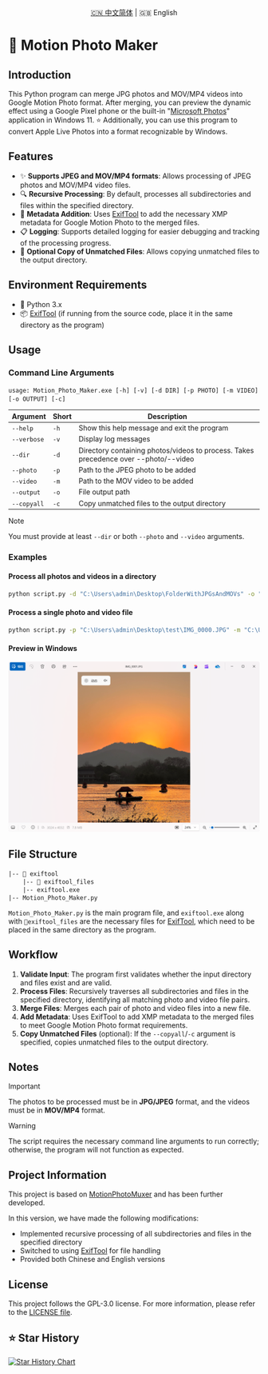 <p align="center"><a title="中文" href="/README.md">🇨🇳 中文简体</a> | 🇬🇧 English</p>

# 📸 Motion Photo Maker

## Introduction

This Python program can merge JPG photos and MOV/MP4 videos into Google Motion Photo format. After merging, you can preview the dynamic effect using a Google Pixel phone or the built-in "[Microsoft Photos](https://www.microsoft.com/store/productId/9WZDNCRFJBH4?ocid=pdpshare)" application in Windows 11. ⭐ Additionally, you can use this program to convert Apple Live Photos into a format recognizable by Windows.

## Features

- ✨ **Supports JPEG and MOV/MP4 formats**: Allows processing of JPEG photos and MOV/MP4 video files.
- 🔍 **Recursive Processing**: By default, processes all subdirectories and files within the specified directory.
- 📝 **Metadata Addition**: Uses [ExifTool](https://exiftool.org/) to add the necessary XMP metadata for Google Motion Photo to the merged files.
- 📋 **Logging**: Supports detailed logging for easier debugging and tracking of the processing progress.
- 📂 **Optional Copy of Unmatched Files**: Allows copying unmatched files to the output directory.

## Environment Requirements

- 🐍 Python 3.x
- 📦 [ExifTool](https://exiftool.org/) (if running from the source code, place it in the same directory as the program)

## Usage

### Command Line Arguments

`usage: Motion_Photo_Maker.exe [-h] [-v] [-d DIR] [-p PHOTO] [-m VIDEO] [-o OUTPUT] [-c]`

|    Argument   |  Short  | Description |
|     ---       |   ---   |   ---       |
|   `--help`    | `-h`    | Show this help message and exit the program |
| `--verbose`   | `-v`    | Display log messages |
|   `--dir`     | `-d`    | Directory containing photos/videos to process. Takes precedence over --photo/--video |
|  `--photo`    | `-p`    | Path to the JPEG photo to be added |
|  `--video`    | `-m`    | Path to the MOV video to be added |
|  `--output`   | `-o`    | File output path |
| `--copyall`   | `-c`    | Copy unmatched files to the output directory |

> [!NOTE]
> You must provide at least `--dir` or both `--photo` and `--video` arguments.

### Examples

#### Process all photos and videos in a directory

```bash
python script.py -d "C:\Users\admin\Desktop\FolderWithJPGsAndMOVs" -o "C:\Users\admin\Desktop\output" -c -v
```

#### Process a single photo and video file

```bash
python script.py -p "C:\Users\admin\Desktop\test\IMG_0000.JPG" -m "C:\Users\admin\Desktop\test\IMG_0000.MOV" -o "C:\Users\admin\Desktop\test\output" -v
```

#### Preview in Windows
![Screenshot](res/PixPin_2024-07-26_12-17-04.png)

## File Structure

```plaintext
|-- 📁 exiftool
    |-- 📁 exiftool_files
    |-- exiftool.exe
|-- Motion_Photo_Maker.py
```

`Motion_Photo_Maker.py` is the main program file, and `exiftool.exe` along with `📁exiftool_files` are the necessary files for [ExifTool](https://exiftool.org/), which need to be placed in the same directory as the program.

## Workflow

1. **Validate Input**: The program first validates whether the input directory and files exist and are valid.
2. **Process Files**: Recursively traverses all subdirectories and files in the specified directory, identifying all matching photo and video file pairs.
3. **Merge Files**: Merges each pair of photo and video files into a new file.
4. **Add Metadata**: Uses ExifTool to add XMP metadata to the merged files to meet Google Motion Photo format requirements.
5. **Copy Unmatched Files** (optional): If the `--copyall`/`-c` argument is specified, copies unmatched files to the output directory.

## Notes

> [!IMPORTANT]
> The photos to be processed must be in **JPG/JPEG** format, and the videos must be in **MOV/MP4** format.

> [!WARNING]
> The script requires the necessary command line arguments to run correctly; otherwise, the program will not function as expected.

## Project Information

This project is based on [MotionPhotoMuxer](https://github.com/mihir-io/MotionPhotoMuxer) and has been further developed.

In this version, we have made the following modifications:
- Implemented recursive processing of all subdirectories and files in the specified directory
- Switched to using [ExifTool](https://exiftool.org/) for file handling
- Provided both Chinese and English versions

## License

This project follows the GPL-3.0 license. For more information, please refer to the [LICENSE file](./LICENSE).

## ⭐ Star History

[![Star History Chart](https://api.star-history.com/svg?repos=happycola233/MotionPhotoMaker&type=Date)](https://star-history.com/#happycola233/MotionPhotoMaker&Date)
